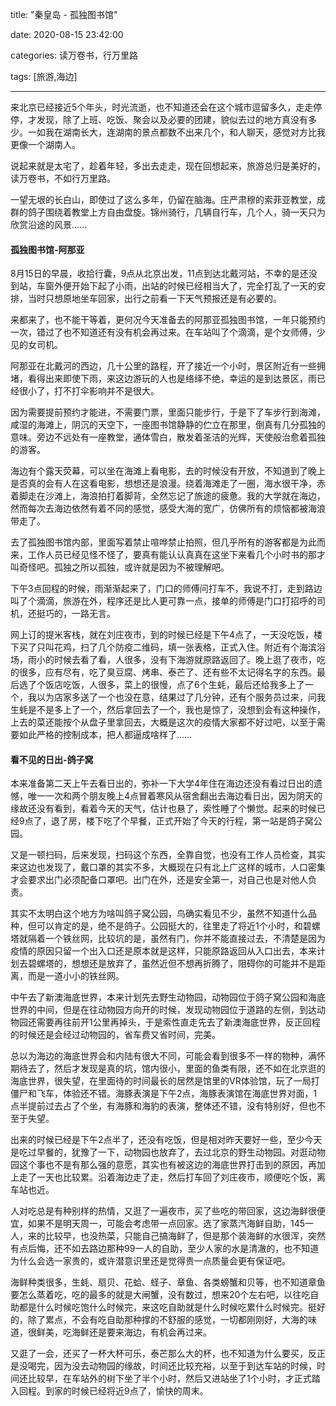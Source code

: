 title: "秦皇岛 - 孤独图书馆"

date: 2020-08-15 23:42:00

categories: 读万卷书，行万里路

tags: [旅游,海边]

---

来北京已经接近5个年头，时光流逝，也不知道还会在这个城市逗留多久，走走停停，才发现，除了上班、吃饭、聚会以及必要的团建，貌似去过的地方真没有多少。一如我在湖南长大，连湖南的景点都数不出来几个，和人聊天，感觉对方比我更像一个湖南人。

说起来就是太宅了，趁着年轻，多出去走走，现在回想起来，旅游总归是美好的，读万卷书，不如行万里路。

一望无垠的长白山，即使过了这么多年，仍留在脑海。庄严肃穆的索菲亚教堂，成群的鸽子围绕着教堂上方自由盘旋。锦州骑行，几辆自行车，几个人，骑一天只为欣赏沿途的风景......

<!--more-->

#### 孤独图书馆-阿那亚

8月15日的早晨，收拾行囊，9点从北京出发，11点到达北戴河站，不幸的是还没到站，车窗外便开始下起了小雨，出站的时候已经相当大了，完全打乱了一天的安排，当时只想原地坐车回家，出行之前看一下天气预报还是有必要的。

来都来了，也不能干等着，更何况今天准备去的阿那亚孤独图书馆，一年只能预约一次，错过了也不知道还有没有机会再过来。在车站叫了个滴滴，是个女师傅，少见的女司机。

阿那亚在北戴河的西边，几十公里的路程，开了接近一个小时，景区附近有一些拥堵，看得出来即使下雨，来这边游玩的人也是络绎不绝，幸运的是到达景区，雨已经很小了，打不打伞影响并不是很大。

因为需要提前预约才能进，不需要门票，里面只能步行，于是下了车步行到海滩，咸湿的海滩上，阴沉的天空下，一座图书馆静静的伫立在那里，倒真有几分孤独的意味。旁边不远处有一座教堂，通体雪白，散发着圣洁的光辉，天使般治愈着孤独的游客。

海边有个露天荧幕，可以坐在海滩上看电影，去的时候没有开放，不知道到了晚上是否真的会有人在这看电影，想想还是浪漫。绕着海滩走了一圈，海水很干净，赤着脚走在沙滩上，海浪拍打着脚背，全然忘记了旅途的疲惫。我的大学就在海边，然而每次去海边依然有着不同的感觉，感受大海的宽广，仿佛所有的烦恼都被海浪带走了。

去了孤独图书馆内部，里面写着禁止喧哗禁止拍照，但几乎所有的游客都是为此而来，工作人员已经见怪不怪了，要真有能认认真真在这坐下来看几个小时书的那才叫奇怪吧。孤独之所以孤独，或许就是因为不被理解吧。

下午3点回程的时候，雨渐渐起来了，门口的师傅问打车不，我说不打，走到路边叫了个滴滴，旅游在外，程序还是比人更可靠一点，接单的师傅是门口打招呼的司机，还挺巧的，一路无言。

网上订的提米客栈，就在刘庄夜市，到的时候已经是下午4点了，一天没吃饭，楼下买了只叫花鸡，扫了几个防疫二维码，填一张表格，正式入住。附近有个海滨浴场，雨小的时候去看了看，人很多，没有下海游就原路返回了。晚上逛了夜市，吃的很多，应有尽有，吃了臭豆腐、烤串、泰芒了、还有些不太记得名字的东西。最后选了个饭店吃饭，人很多，菜上的很慢，点了6个生蚝，最后还给我多上了一个，我以为店家多送了一个也没在意，结果过了几分钟，还有个服务员过来，问我生蚝是不是多上了一个，然后拿回去了一个，我也是惊了，没想到会有这种操作，上去的菜还能按个从盘子里拿回去，大概是这次的疫情大家都不好过吧，以至于需要如此严格的控制成本，把人都逼成啥样了......

#### 看不见的日出-鸽子窝

本来准备第二天上午去看日出的，弥补一下大学4年住在海边还没有看过日出的遗憾，唯一一次和两个朋友晚上4点冒着寒风从宿舍翻出去海边看日出，因为阴天的缘故还没有看到，看着今天的天气，估计也悬了，索性睡了个懒觉。起来的时候已经9点了，退了房，楼下吃了个早餐，正式开始了今天的行程，第一站是鸽子窝公园。

又是一顿扫码，后来发现，扫码这个东西，全靠自觉，也没有工作人员检查，其实来这边也发现了，戴口罩的其实不多，大概现在只有北上广这样的城市，人口密集才会要求出门必须配备口罩吧。出门在外，还是安全第一，对自己也是对他人负责。

其实不太明白这个地方为啥叫鸽子窝公园，鸟确实看见不少，虽然不知道什么品种，但可以肯定的是，绝不是鸽子。公园挺大的，往里走了将近1个小时，和碧螺塔就隔着一个铁丝网，比较坑的是，虽然有门，你并不能直接过去，不清楚是因为疫情的原因只留一个出入口还是原本就是这样，只能原路返回从入口出去，本来计划去碧螺塔的，想想还是放弃了，虽然近但不想再折腾了，阻碍你的可能并不是距离，而是一道小小的铁丝网。

中午去了新澳海底世界，本来计划先去野生动物园，动物园位于鸽子窝公园和海底世界的中间，但是在往动物园方向开的时候，发现动物园位于道路的左侧，到达动物园还需要再往前开1公里再掉头，于是索性直走先去了新澳海底世界，反正回程的时候还是会经过动物园的，省车费又省时间，完美。

总以为海边的海底世界会和内陆有很大不同，可能会看到很多不一样的物种，满怀期待去了，然后才发现是真的坑，馆内很小，里面的鱼类有限，还不如在北京逛的海底世界，很失望，在里面待的时间最长的居然是馆里的VR体验馆，玩了一局打僵尸和飞车，体验还不错。海豚表演是下午2点，海豚表演馆在海底世界对面，1点半提前过去占了个坐，有海豚和海豹的表演，整体还不错，没有特别好，但也不至于失望。

出来的时候已经是下午2点半了，还没有吃饭，但是相对昨天要好一些，至少今天是吃过早餐的，犹豫了一下，动物园也放弃了，去过北京的野生动物园。对逛动物园这个事也不是有那么强的意愿，其实也有被这边的海底世界打击到的原因，再加上走了一天也比较累。沿着海边走了走，然后打车回了刘庄夜市，顺便吃个饭，离车站也近。

人对吃总是有种别样的热情，又逛了一遍夜市，买了些吃的带回家，这边海鲜很便宜，如果不是明天周一，可能会考虑带一点回家。选了家蒸汽海鲜自助，145一人，来的比较早，也没热菜，只能自己搞海鲜了，但是那个装海鲜的水很浑，突然有点后悔，还不如去路边那种99一人的自助，至少人家的水是清澈的，也不知道为什么会选一家贵的，或许潜意识里还是觉得贵一点质量会更有保证吧。

海鲜种类很多，生蚝、扇贝、花蛤、蛏子、章鱼、各类螃蟹和贝等，也不知道章鱼要怎么蒸着吃，吃的最多的就是大闸蟹，没有数过，想来20个左右吧，以往吃自助都是什么时候吃饱什么时候完，来这吃自助就是什么时候吃累什么时候完。挺好的，除了累点，不会有吃自助那种撑的不舒服的感觉，一切都刚刚好，大海的味道，很鲜美，吃海鲜还是要来海边，有机会再过来。

又逛了一会，还买了一杯大杯可乐，泰芒那么大的杯，也不知道为什么要买，反正是没喝完，因为没去动物园的缘故，时间还比较充裕，以至于到达车站的时候，时间还比较早，在车站外的树下坐了半个小时，然后又进站坐了1个小时，才正式踏入回程。到家的时候已经将近9点了，愉快的周末。